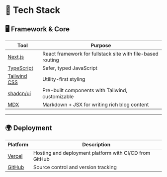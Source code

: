 # 🧱 Tech Stack

## 🖥️ Framework & Core

| Tool | Purpose |
|------|---------|
| [Next.js](https://nextjs.org/) | React framework for fullstack site with file-based routing |
| [TypeScript](https://www.typescriptlang.org/) | Safer, typed JavaScript |
| [Tailwind CSS](https://tailwindcss.com/) | Utility-first styling |
| [shadcn/ui](https://ui.shadcn.com/) | Pre-built components with Tailwind, customizable |
| [MDX](https://mdxjs.com/) | Markdown + JSX for writing rich blog content |

---

## 🌍 Deployment

| Platform | Description |
|----------|-------------|
| [Vercel](https://vercel.com/) | Hosting and deployment platform with CI/CD from GitHub |
| [GitHub](https://github.com/) | Source control and version tracking |